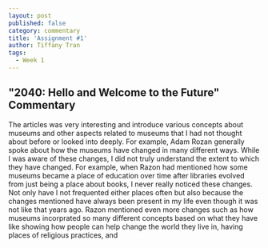 ```yaml
---
layout: post
published: false
category: commentary
title: 'Assignment #1'
author: Tiffany Tran
tags:
  - Week 1
---
```

## "2040: Hello and Welcome to the Future" Commentary

The articles was very interesting and introduce various concepts about museums and other aspects related to museums that I had not thought about before or looked into deeply. For example, Adam Rozan generally spoke about how the museums have changed in many different ways. While I was aware of these changes, I did not truly understand the extent to which they have changed. For example, when Razon had mentioned how some museums became a place of education over time after libraries evolved from just being a place about books, I never really noticed these changes. Not only have I not frequented either places often but also because the changes mentioned have always been present in my life even though it was not like that years ago. Razon mentioned even more changes such as how museums incorprated so many different concepts based on what they have like showing how people can help change the world they live in, having places of religious practices, and 
